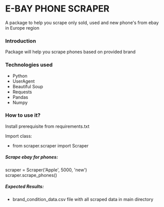 # E-BAY PHONE SCRAPER

A package to help you scrape only sold, used and new phone's from ebay in Europe region 

### Introduction
Package will help you scrape phones based on provided brand

### Technologies used
- Python
- UserAgent
- Beautiful Soup
- Requests
- Pandas
- Numpy

### How to use it?

Install prerequisite from requirements.txt

Import class:

- from scraper.scraper import Scraper

##### Scrape ebay for phones:

scraper = Scraper('Apple', 5000, 'new')\
scraper.scrape_phones()

##### Expected Results:

- brand_condition_data.csv file with all scraped data in main directory 